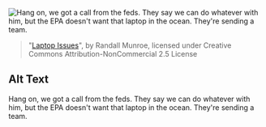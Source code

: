 ![Hang on, we got a call from the feds. They say we can do whatever with him, but the EPA doesn't want that laptop in the ocean. They're sending a team.](https://imgs.xkcd.com/comics/laptop_issues.png)
> "[Laptop Issues](https://xkcd.com/2083/)", by Randall Munroe, licensed under Creative Commons Attribution-NonCommercial 2.5 License

## Alt Text
Hang on, we got a call from the feds. They say we can do whatever with him, but the EPA doesn't want that laptop in the ocean. They're sending a team.
